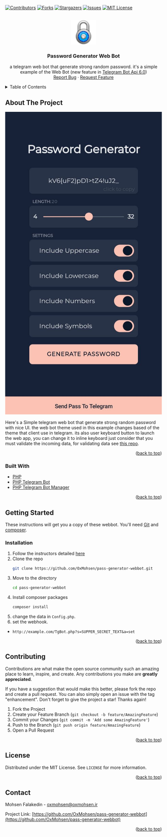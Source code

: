 <div id="top"></div>

[![Contributors][contributors-shield]][contributors-url]
[![Forks][forks-shield]][forks-url]
[![Stargazers][stars-shield]][stars-url]
[![Issues][issues-shield]][issues-url]
[![MIT License][license-shield]][license-url]

<br />
<div align="center">
  <a href="https://github.com/OxMohsen/pass-generator-webbot">
    <img src="web/icon.png" alt="Logo" width="80" height="80">
  </a>

<h3 align="center">Password Generator Web Bot</h3>

  <p align="center">
    a telegram web bot that generate strong random password. it's a simple example of the Web Bot (new feature in <a href="https://core.telegram.org/bots/api#april-16-2022">Telegram Bot Api 6.0</a>)
    <br />
    <a href="https://github.com/OxMohsen/pass-generator-webbot/issues">Report Bug</a>
    ·
    <a href="https://github.com/OxMohsen/pass-generator-webbot/issues">Request Feature</a>
  </p>
</div>

<details>
  <summary>Table of Contents</summary>
  <ol>
    <li>
      <a href="#about-the-project">About The Project</a>
      <ul>
        <li><a href="#built-with">Built With</a></li>
      </ul>
    </li>
    <li>
      <a href="#getting-started">Getting Started</a>
      <ul>
        <li><a href="#installation">Installation</a></li>
      </ul>
    </li>
    <li><a href="#contributing">Contributing</a></li>
    <li><a href="#license">License</a></li>
    <li><a href="#contact">Contact</a></li>
  </ol>
</details>


## About The Project

[![Password Generator Web Bot][product-screenshot]](https://github.com/OxMohsen/pass-generator-webbot)

Here's a Simple telegram web bot that generate strong random password with nice UI. the web bot theme used in this example changes based of the theme that client use in telegram.
its also user keyboard button to launch the web app, you can change it to inline keyboard just consider that you must validate the incoming data, for validating data see [this repo](https://github.com/OxMohsen/validating-data).

<p align="right">(<a href="#top">back to top</a>)</p>



### Built With

* [PHP](https://www.php.net/)
* [PHP Telegram Bot](https://github.com/php-telegram-bot/core)
* [PHP Telegram Bot Manager](https://github.com/php-telegram-bot/telegram-bot-manager)

<p align="right">(<a href="#top">back to top</a>)</p>



<!-- GETTING STARTED -->
## Getting Started

These instructions will get you a copy of these webbot.
You'll need [Git](https://git-scm.com) and [composer](https://getcomposer.org/download/).

### Installation

1. Follow the instructors detailed [here](https://github.com/php-telegram-bot/core#instructions)
2. Clone the repo
   ```sh
   git clone https://github.com/OxMohsen/pass-generator-webbot.git
   ```
3. Move to the directory
   ```sh
   cd pass-generator-webbot
   ```
4. Install composer packages
   ```sh
   composer install
   ```
5. change the data in `Config.php`.
6. set the webhook.
- `http://example.com/TgBot.php?s=SUPPER_SECRET_TEXT&a=set`

<p align="right">(<a href="#top">back to top</a>)</p>

<!-- CONTRIBUTING -->
## Contributing

Contributions are what make the open source community such an amazing place to learn, inspire, and create. Any contributions you make are **greatly appreciated**.

If you have a suggestion that would make this better, please fork the repo and create a pull request. You can also simply open an issue with the tag "enhancement".
Don't forget to give the project a star! Thanks again!

1. Fork the Project
2. Create your Feature Branch (`git checkout -b feature/AmazingFeature`)
3. Commit your Changes (`git commit -m 'Add some AmazingFeature'`)
4. Push to the Branch (`git push origin feature/AmazingFeature`)
5. Open a Pull Request

<p align="right">(<a href="#top">back to top</a>)</p>



<!-- LICENSE -->
## License

Distributed under the MIT License. See `LICENSE` for more information.

<p align="right">(<a href="#top">back to top</a>)</p>



<!-- CONTACT -->
## Contact

Mohsen Falakedin - oxmohsen@oxmohsen.ir

Project Link: [https://github.com/OxMohsen/pass-generator-webbot](https://github.com/OxMohsen/pass-generator-webbot)

<p align="right">(<a href="#top">back to top</a>)</p>


<!-- MARKDOWN LINKS & IMAGES -->
<!-- https://www.markdownguide.org/basic-syntax/#reference-style-links -->
[contributors-shield]: https://img.shields.io/github/contributors/OxMohsen/pass-generator-webbot.svg?style=for-the-badge
[contributors-url]: https://github.com/OxMohsen/pass-generator-webbot/graphs/contributors
[forks-shield]: https://img.shields.io/github/forks/OxMohsen/pass-generator-webbot.svg?style=for-the-badge
[forks-url]: https://github.com/OxMohsen/pass-generator-webbot/network/members
[stars-shield]: https://img.shields.io/github/stars/OxMohsen/pass-generator-webbot.svg?style=for-the-badge
[stars-url]: https://github.com/OxMohsen/pass-generator-webbot/stargazers
[issues-shield]: https://img.shields.io/github/issues/OxMohsen/pass-generator-webbot.svg?style=for-the-badge
[issues-url]: https://github.com/OxMohsen/pass-generator-webbot/issues
[license-shield]: https://img.shields.io/github/license/OxMohsen/pass-generator-webbot.svg?style=for-the-badge
[license-url]: https://github.com/OxMohsen/pass-generator-webbot/blob/master/LICENSE
[product-screenshot]: screenshot.jpg
